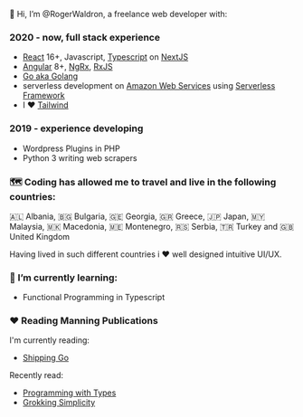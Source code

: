 👋 Hi, I’m @RogerWaldron, a freelance web developer with:

### 2020 - now, full stack experience

- [React](https://react.dev/) 16+, Javascript, [Typescript](https://www.typescriptlang.org/) on [NextJS](https://nextjs.org/)
- [Angular](https://angular.io/) 8+, [NgRx](https://ngrx.io/), [RxJS](https://rxjs.dev/)
- [Go aka Golang](https://go.dev/)
- serverless development on [Amazon Web Services](https://aws.amazon.com/) using [Serverless Framework](https://www.serverless.com/)
- I ♥️ [Tailwind](https://tailwindcss.com/)

### 2019 - experience developing

- Wordpress Plugins in PHP
- Python 3 writing web scrapers

### 🗺 Coding has allowed me to travel and live in the following countries:

:albania: Albania, :bulgaria: Bulgaria, :georgia: Georgia, :greece: Greece, :jp: Japan, :malaysia: Malaysia, :macedonia: Macedonia, :montenegro: Montenegro, :serbia: Serbia, :tr: Turkey and :gb: United Kingdom

Having lived in such different countries i ♥️ well designed intuitive UI/UX.

### 🌱 I’m currently learning:

- Functional Programming in Typescript

### ♥️ Reading Manning Publications

I'm currently reading:

- [Shipping Go](https://www.manning.com/books/shipping-go)

Recently read:

- [Programming with Types](https://www.manning.com/books/programming-with-types)
- [Grokking Simplicity](https://www.manning.com/books/grokking-simplicity)

<!---
RogerWaldron/RogerWaldron is a ✨ special ✨ repository because its `README.md` (this file) appears on your GitHub profile.
You can click the Preview link to take a look at your changes.
--->
